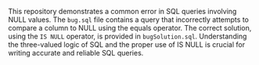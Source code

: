 This repository demonstrates a common error in SQL queries involving NULL values.  The `bug.sql` file contains a query that incorrectly attempts to compare a column to NULL using the equals operator.  The correct solution, using the `IS NULL` operator, is provided in `bugSolution.sql`.  Understanding the three-valued logic of SQL and the proper use of IS NULL is crucial for writing accurate and reliable SQL queries.